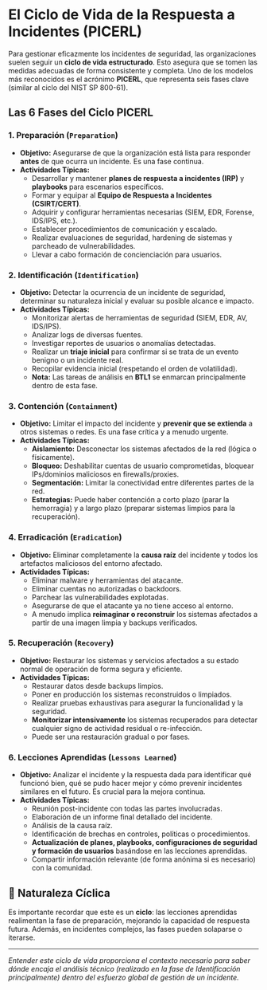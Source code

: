 # El Ciclo de Vida de la Respuesta a Incidentes (PICERL)

Para gestionar eficazmente los incidentes de seguridad, las organizaciones suelen seguir un **ciclo de vida estructurado**. Esto asegura que se tomen las medidas adecuadas de forma consistente y completa. Uno de los modelos más reconocidos es el acrónimo **PICERL**, que representa seis fases clave (similar al ciclo del NIST SP 800-61).

## Las 6 Fases del Ciclo PICERL

### 1. Preparación (`Preparation`)

* **Objetivo:** Asegurarse de que la organización está lista para responder **antes** de que ocurra un incidente. Es una fase continua.
* **Actividades Típicas:**
    * Desarrollar y mantener **planes de respuesta a incidentes (IRP)** y **playbooks** para escenarios específicos.
    * Formar y equipar al **Equipo de Respuesta a Incidentes (CSIRT/CERT)**.
    * Adquirir y configurar herramientas necesarias (SIEM, EDR, Forense, IDS/IPS, etc.).
    * Establecer procedimientos de comunicación y escalado.
    * Realizar evaluaciones de seguridad, hardening de sistemas y parcheado de vulnerabilidades.
    * Llevar a cabo formación de concienciación para usuarios.

### 2. Identificación (`Identification`)

* **Objetivo:** Detectar la ocurrencia de un incidente de seguridad, determinar su naturaleza inicial y evaluar su posible alcance e impacto.
* **Actividades Típicas:**
    * Monitorizar alertas de herramientas de seguridad (SIEM, EDR, AV, IDS/IPS).
    * Analizar logs de diversas fuentes.
    * Investigar reportes de usuarios o anomalías detectadas.
    * Realizar un **triaje inicial** para confirmar si se trata de un evento benigno o un incidente real.
    * Recopilar evidencia inicial (respetando el orden de volatilidad).
    * **Nota:** Las tareas de análisis en **BTL1** se enmarcan principalmente dentro de esta fase.

### 3. Contención (`Containment`)

* **Objetivo:** Limitar el impacto del incidente y **prevenir que se extienda** a otros sistemas o redes. Es una fase crítica y a menudo urgente.
* **Actividades Típicas:**
    * **Aislamiento:** Desconectar los sistemas afectados de la red (lógica o físicamente).
    * **Bloqueo:** Deshabilitar cuentas de usuario comprometidas, bloquear IPs/dominios maliciosos en firewalls/proxies.
    * **Segmentación:** Limitar la conectividad entre diferentes partes de la red.
    * **Estrategias:** Puede haber contención a corto plazo (parar la hemorragia) y a largo plazo (preparar sistemas limpios para la recuperación).

### 4. Erradicación (`Eradication`)

* **Objetivo:** Eliminar completamente la **causa raíz** del incidente y todos los artefactos maliciosos del entorno afectado.
* **Actividades Típicas:**
    * Eliminar malware y herramientas del atacante.
    * Eliminar cuentas no autorizadas o backdoors.
    * Parchear las vulnerabilidades explotadas.
    * Asegurarse de que el atacante ya no tiene acceso al entorno.
    * A menudo implica **reimaginar o reconstruir** los sistemas afectados a partir de una imagen limpia y backups verificados.

### 5. Recuperación (`Recovery`)

* **Objetivo:** Restaurar los sistemas y servicios afectados a su estado normal de operación de forma segura y eficiente.
* **Actividades Típicas:**
    * Restaurar datos desde backups limpios.
    * Poner en producción los sistemas reconstruidos o limpiados.
    * Realizar pruebas exhaustivas para asegurar la funcionalidad y la seguridad.
    * **Monitorizar intensivamente** los sistemas recuperados para detectar cualquier signo de actividad residual o re-infección.
    * Puede ser una restauración gradual o por fases.

### 6. Lecciones Aprendidas (`Lessons Learned`)

* **Objetivo:** Analizar el incidente y la respuesta dada para identificar qué funcionó bien, qué se pudo hacer mejor y cómo prevenir incidentes similares en el futuro. Es crucial para la mejora continua.
* **Actividades Típicas:**
    * Reunión post-incidente con todas las partes involucradas.
    * Elaboración de un informe final detallado del incidente.
    * Análisis de la causa raíz.
    * Identificación de brechas en controles, políticas o procedimientos.
    * **Actualización de planes, playbooks, configuraciones de seguridad y formación de usuarios** basándose en las lecciones aprendidas.
    * Compartir información relevante (de forma anónima si es necesario) con la comunidad.

## 🔄 Naturaleza Cíclica

Es importante recordar que este es un **ciclo**: las lecciones aprendidas realimentan la fase de preparación, mejorando la capacidad de respuesta futura. Además, en incidentes complejos, las fases pueden solaparse o iterarse.

---
*Entender este ciclo de vida proporciona el contexto necesario para saber dónde encaja el análisis técnico (realizado en la fase de Identificación principalmente) dentro del esfuerzo global de gestión de un incidente.*

